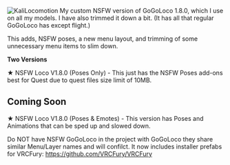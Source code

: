 ![KaliLocomotion](NSFWLOCO.png)
My custom NSFW version of GoGoLoco 1.8.0, which I use on all my models. I have also trimmed it down a bit. (It has all that regular GoGoLoco has except flight.)

This adds, NSFW poses, a new menu layout, and trimming of some unnecessary menu items to slim down.

**Two Versions** 

★ NSFW Loco V1.8.0 (Poses Only) - This just has the NSFW Poses add-ons best for Quest due to quest files size limit of 10MB.

## Coming Soon
★ NSFW Loco V1.8.0 (Poses & Emotes) - This version has Poses and Animations that can be sped up and slowed down.




Do NOT have NSFW GoGoLoco in the project with GoGoLoco they share similar Menu/Layer names and will confilct.
It now includes installer prefabs for VRCFury: https://github.com/VRCFury/VRCFury
